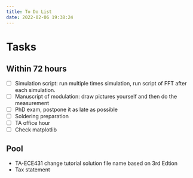 ```yaml
---
title: To Do List
date: 2022-02-06 19:38:24
---
```


# Tasks

## Within 72 hours
- [ ] Simulation script:  run multiple times simulation, run script of FFT after each simulation.
- [ ] Manuscript of modulation: draw pictures yourself and then do the measurement
- [ ] PhD exam, postpone it as late as possible
- [ ] Soldering preparation
- [ ] TA office hour
- [ ] Check matplotlib
## Pool
- TA-ECE431 change tutorial solution file name based on 3rd Edtion
- Tax statement


